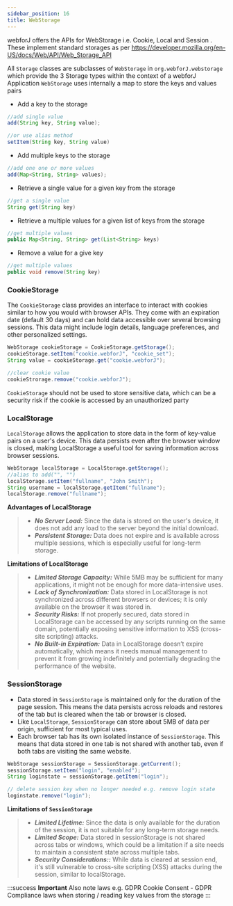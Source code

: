 ```yaml
---
sidebar_position: 16
title: WebStorage
---
```


webforJ  offers the APIs for WebStorage i.e. Cookie, Local and Session . These implement standard storages as per https://developer.mozilla.org/en-US/docs/Web/API/Web_Storage_API

All `Storage` classes are subclasses of `WebStorage` in `org.webforJ.webstorage` which provide the 3 Storage types within the context of a webforJ Application
`WebStorage` uses internally a map to store the keys and values pairs


- Add a key to the storage
``` java 
//add single value
add(String key, String value);

//or use alias method
setItem(String key, String value)

```

- Add multiple keys to the storage
``` java 
//add one one or more values 
add(Map<String, String> values);
```
- Retrieve a single value for a given key from the storage

``` java 
//get a single value  
String get(String key)
```
- Retrieve a multiple values for a given list of keys from the storage
``` java 
//get multiple values
public Map<String, String> get(List<String> keys)

```
- Remove a value for a give key
``` java 
//get multiple values
public void remove(String key)

```


### CookieStorage

The `CookieStorage` class provides an interface to interact with cookies 
similar to how you would with browser APIs. They come with an expiration date (default 30 days) and can hold data accessible over several browsing sessions. This data might include login details, language preferences, and other personalized settings.

```java
WebStorage cookieStorage = CookieStorage.getStorage();
cookieStorage.setItem("cookie.webforJ", "cookie_set");
String value = cookieStorage.get("cookie.webforJ");

//clear cookie value 
cookieStrorage.remove("cookie.webforJ");
```

`CookieStorage` should not be used to store sensitive data, which can be a security risk if the cookie is accessed by an unauthorized party


### LocalStorage
`LocalStorage` allows the application to store data in the form of key-value pairs on a user's device. This data persists even after the browser window is closed, making LocalStorage a useful tool for saving information across browser sessions.

```java
WebStorage localStorage = LocalStorage.getStorage();
//alias to add("", "")
localStorage.setItem("fullname", "John Smith");
String username = localStorage.getItem("fullname");
localStorage.remove("fullname");
```
**Advantages of LocalStorage**

>- ***No Server Load:*** Since the data is stored on the user's device, it does not add any load to the server beyond the initial download.
 >- ***Persistent Storage:*** Data does not expire and is available across multiple sessions, which is especially useful for long-term storage.

**Limitations of LocalStorage**

>- ***Limited Storage Capacity:*** While 5MB may be sufficient for many applications, it might not be enough for more data-intensive uses.
 >- ***Lack of Synchronization:*** Data stored in LocalStorage is not synchronized across different browsers or devices; it is only available on the browser it was stored in.
  >- ***Security Risks:*** If not properly secured, data stored in LocalStorage can be accessed by any scripts running on the same domain, potentially exposing sensitive information to XSS (cross-site scripting) attacks.
   >- ***No Built-in Expiration:*** Data in LocalStorage doesn’t expire automatically, which means it needs manual management to prevent it from growing indefinitely and potentially degrading the performance of the website.

### SessionStorage
- Data stored in `SessionStorage` is maintained only for the duration of the page session. This means the data persists across reloads and restores of the tab but is cleared when the tab or browser is closed.
- Like `LocalStorage`, `SessionStorage` can store about 5MB of data per origin, sufficient for most typical uses.
- Each browser tab has its own isolated instance of `SessionStorage`. This means that data stored in one tab is not shared with another tab, even if both tabs are visiting the same website.

```java
WebStorage sessionStorage = SessionStorage.getCurrent();
sessionStorage.setItem("login", "enabled");
String loginstate = sessionStorage.getItem("login");

// delete session key when no longer needed e.g. remove login state
loginstate.remove("login");

```

**Limitations of `SessionStorage`**

>- ***Limited Lifetime:*** Since the data is only available for the duration of the session, it is not suitable for any long-term storage needs.
>- ***Limited Scope:*** Data stored in sessionStorage is not shared across tabs or windows, which could be a limitation if a site needs to maintain a consistent state across multiple tabs.
>- ***Security Considerations::*** While data is cleared at session end, it's still vulnerable to cross-site scripting (XSS) attacks during the session, similar to localStorage.

:::success **Important**
Also note laws e.g. GDPR Cookie Consent - GDPR Compliance laws when storing / reading key values from the storage
:::